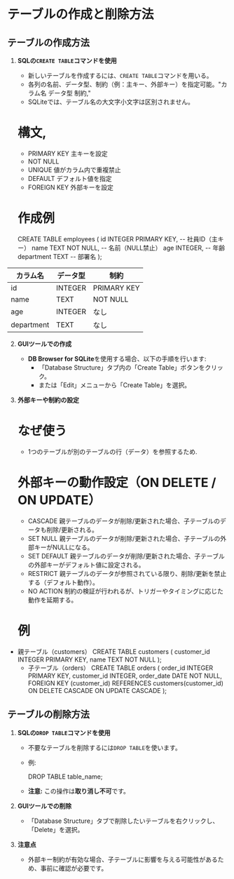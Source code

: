 # テーブルの作成と削除方法

## テーブルの作成方法

1. **SQLの`CREATE TABLE`コマンドを使用**
   - 新しいテーブルを作成するには、`CREATE TABLE`コマンドを用いる。
   - 各列の名前、データ型、制約（例：主キー、外部キー）を指定可能。"カラム名 データ型 制約,"
   - SQLiteでは、テーブル名の大文字小文字は区別されません。
   # 構文,
     - PRIMARY KEY 主キーを設定
     - NOT NULL
     - UNIQUE 値がカラム内で重複禁止
     - DEFAULT デフォルト値を指定
     - FOREIGN KEY 外部キーを設定

   # 作成例 
   CREATE TABLE employees (
   id INTEGER PRIMARY KEY,         -- 社員ID（主キー）
   name TEXT NOT NULL,             -- 名前（NULL禁止）
   age INTEGER,                    -- 年齢
   department TEXT                 -- 部署名
);

| カラム名      | データ型  | 制約       |
|--------------|----------|------------|
| id           | INTEGER  | PRIMARY KEY |
| name         | TEXT     | NOT NULL    |
| age          | INTEGER  | なし        |
| department   | TEXT     | なし        |
    


2. **GUIツールでの作成**
   - **DB Browser for SQLite**を使用する場合、以下の手順を行います:
     - 「Database Structure」タブ内の「Create Table」ボタンをクリック。
     - または「Edit」メニューから「Create Table」を選択。

3. **外部キーや制約の設定**
   # なぜ使う
   - 1つのテーブルが別のテーブルの行（データ）を参照するため.
   # 外部キーの動作設定（ON DELETE / ON UPDATE）
   - CASCADE	親テーブルのデータが削除/更新された場合、子テーブルのデータも削除/更新される。
   - SET NULL	親テーブルのデータが削除/更新された場合、子テーブルの外部キーがNULLになる。
   - SET DEFAULT	親テーブルのデータが削除/更新された場合、子テーブルの外部キーがデフォルト値に設定される。
   - RESTRICT	親テーブルのデータが参照されている限り、削除/更新を禁止する（デフォルト動作）。
   - NO ACTION	制約の検証が行われるが、トリガーやタイミングに応じた動作を延期する。
   
   # 例
 - 親テーブル（customers）
   CREATE TABLE customers (
    customer_id INTEGER PRIMARY KEY,
    name TEXT NOT NULL
);
   - 子テーブル（orders）
   CREATE TABLE orders (
    order_id INTEGER PRIMARY KEY,
    customer_id INTEGER,
    order_date DATE NOT NULL,
    FOREIGN KEY (customer_id) REFERENCES customers(customer_id)
        ON DELETE CASCADE
        ON UPDATE CASCADE
);







## テーブルの削除方法

1. **SQLの`DROP TABLE`コマンドを使用**
   - 不要なテーブルを削除するには`DROP TABLE`を使います。
   - 例:
     
     DROP TABLE table_name;
   
   - **注意:** この操作は**取り消し不可**です。

2. **GUIツールでの削除**
   - 「Database Structure」タブで削除したいテーブルを右クリックし、「Delete」を選択。

3. **注意点**
   - 外部キー制約が有効な場合、子テーブルに影響を与える可能性があるため、事前に確認が必要です。

